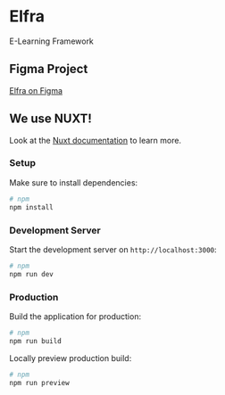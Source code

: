# Elfra
E-Learning Framework


## Figma Project
[Elfra on Figma](https://www.figma.com/design/wIuDlG2OljFzHJYQVCkWlp/Elfra?node-id=0-1&p=f&t=wFOUKPq8gpYypyUl-0)

## We use NUXT!
Look at the [Nuxt documentation](https://nuxt.com/docs/getting-started/introduction) to learn more.

### Setup
Make sure to install dependencies:
```bash
# npm
npm install
```

### Development Server
Start the development server on `http://localhost:3000`:
```bash
# npm
npm run dev
```

### Production
Build the application for production:
```bash
# npm
npm run build
```

Locally preview production build:
```bash
# npm
npm run preview
```

